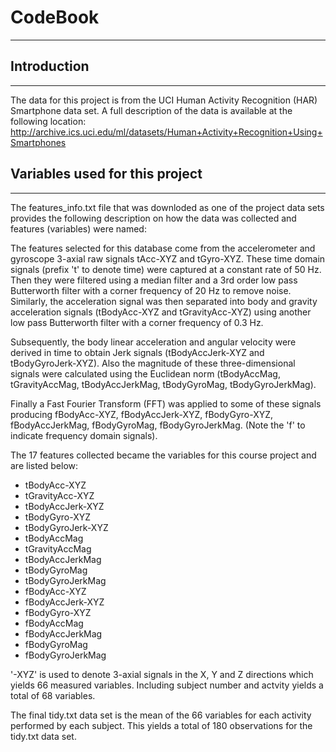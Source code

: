 # CodeBook
  --------
  
## Introduction
   ------------
   
The data for this project is from the UCI Human Activity Recognition (HAR) Smartphone data set. A full description of the data is available at the following location: http://archive.ics.uci.edu/ml/datasets/Human+Activity+Recognition+Using+Smartphones

## Variables used for this project
   -------------------------------
   
The features_info.txt file that was downloded as one of the project data sets provides the following description on how the data was collected and features (variables) were named:

The features selected for this database come from the accelerometer and gyroscope 3-axial raw signals tAcc-XYZ and tGyro-XYZ. These time domain signals (prefix 't' to denote time) were captured at a constant rate of 50 Hz. Then they were filtered using a median filter and a 3rd order low pass Butterworth filter with a corner frequency of 20 Hz to remove noise. Similarly, the acceleration signal was then separated into body and gravity acceleration signals (tBodyAcc-XYZ and tGravityAcc-XYZ) using another low pass Butterworth filter with a corner frequency of 0.3 Hz. 

Subsequently, the body linear acceleration and angular velocity were derived in time to obtain Jerk signals (tBodyAccJerk-XYZ and tBodyGyroJerk-XYZ). Also the magnitude of these three-dimensional signals were calculated using the Euclidean norm (tBodyAccMag, tGravityAccMag, tBodyAccJerkMag, tBodyGyroMag, tBodyGyroJerkMag). 

Finally a Fast Fourier Transform (FFT) was applied to some of these signals producing fBodyAcc-XYZ, fBodyAccJerk-XYZ, fBodyGyro-XYZ, fBodyAccJerkMag, fBodyGyroMag, fBodyGyroJerkMag. (Note the 'f' to indicate frequency domain signals). 

The 17 features collected became the variables for this course project and are listed below:

* tBodyAcc-XYZ
* tGravityAcc-XYZ
* tBodyAccJerk-XYZ
* tBodyGyro-XYZ
* tBodyGyroJerk-XYZ
* tBodyAccMag
* tGravityAccMag
* tBodyAccJerkMag
* tBodyGyroMag
* tBodyGyroJerkMag
* fBodyAcc-XYZ
* fBodyAccJerk-XYZ
* fBodyGyro-XYZ
* fBodyAccMag
* fBodyAccJerkMag
* fBodyGyroMag
* fBodyGyroJerkMag

'-XYZ' is used to denote 3-axial signals in the X, Y and Z directions which yields 66 measured variables. Including subject number and actvity yields a total of 68 variables. 

The final tidy.txt data set is the mean of the 66 variables for each activity performed by each subject. This yields a total of 180 observations for the tidy.txt data set.



